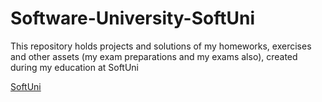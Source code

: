 # Software-University-SoftUni
This repository holds projects and solutions of my homeworks, exercises and other assets (my exam preparations and my exams also), created during my education at SoftUni

[SoftUni](https://softuni.bg/)
